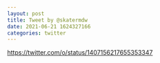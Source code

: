 ```yaml
--- 
layout: post 
title: Tweet by @skatermdw 
date: 2021-06-21 1624327166 
categories: twitter 
--- 
```

https://twitter.com/o/status/1407156217655353347